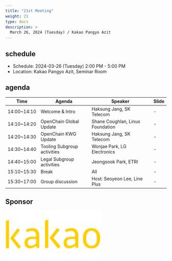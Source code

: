 ```yaml
---
title: "21st Meeting"
weight: 21
type: docs
description: >
  March 26, 2024 (Tuesday) / Kakao Pangyo Azit
---
```


## schedule

* Schedule: 2024-03-26 (Tuesday) 2:00 PM - 5:00 PM
* Location: Kakao Pangyo Azit, Seminar Room

## agenda

| Time | Agenda | Speaker | Slide |
|-------|-----------------|------|------|
| 14:00~14:10 | Welcome & Intro | Haksung Jang, SK Telecom | - |
| 14:10~14:20 | OpenChain Global Update | Shane Coughlan, Linux Foundation | - |
| 14:20~14:30 | OpenChain KWG Update | Haksung Jang, SK Telecom | - |
| 14:30~14:40 | Tooling Subgroup activities | Wonjae Park, LG Electronics | - |
| 14:40~15:00 | Legal Subgroup activities | Jeongsook Park, ETRI | - |
| 15:10~15:30 | Break | All | - |
| 15:30~17:00 | Group discussion | Host: Seoyeon Lee, Line Plus | - |


## Sponsor

![](kakao.png)

